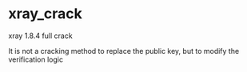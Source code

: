 # xray_crack
xray 1.8.4 full crack

It is not a cracking method to replace the public key, but to modify the verification logic
